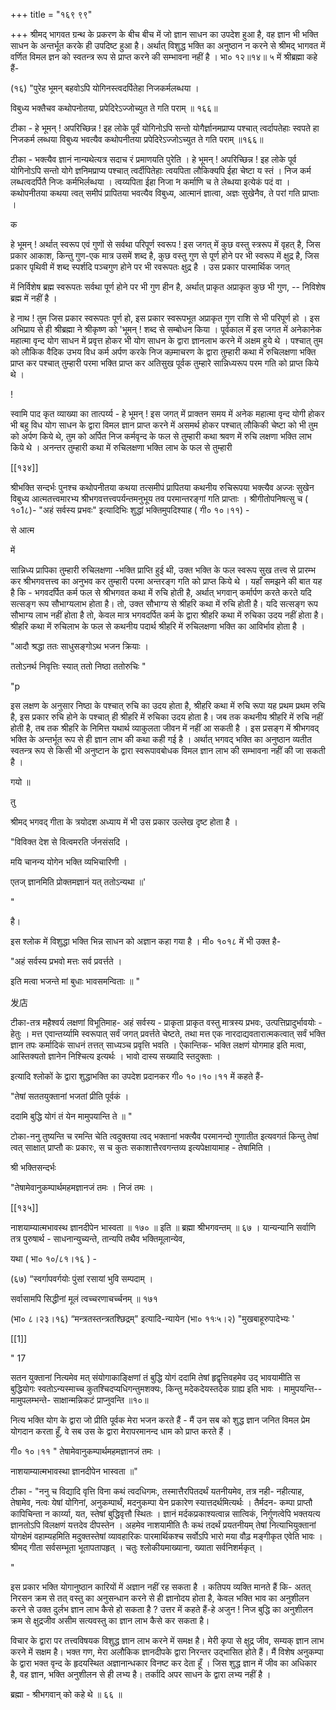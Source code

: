 +++
title = "१६९ ९९"

+++
श्रीमद् भागवत ग्रन्थ के प्रकरण के बीच बीच में जो ज्ञान साधन का उपदेश हुआ है, वह ज्ञान भी भक्ति साधन के अन्तर्भूत करके ही उपदिष्ट हुआ है। अर्थात् विशुद्ध भक्ति का अनुष्ठान न करने से श्रीमद् भागवत में वर्णित विमल ज्ञन को स्वतन्त्र रूप से प्राप्त करने की सम्भावना नहीं है । भा० १२॥१४॥ ५ में श्रीब्रह्मा कहे हैं- 

(१६) "पुरेह भूमन् बहवोऽपि योगिनस्त्वदर्पितेहा निजकर्मलब्धया । 

विबुध्य भक्तैचव कथोपनोतया, प्रपेदिरेऽज्जोच्युत ते गति पराम् ॥ १६६॥ 

टीका - हे भूमन् ! अपरिच्छिन्न ! इह लोके पूर्वं योगिनोऽपि सन्तो योगैर्ज्ञानमप्राप्य पश्चात् त्वर्दापतेहाः स्वपते हा निजकर्म लब्धया विबुध्य भवत्यैव कथोपनीतया प्रपेदिरेऽज्जोऽच्युत ते गति पराम् ॥१६६॥ 

टीका - भक्त्यैव ज्ञानं नान्यथेत्यत्र सदाच रं प्रमाणयति पुरेति । हे भूमन् ! अपरिच्छिन्न ! इह लोके पूर्व योगिनोऽपि सन्तो योगे ज्ञनिमप्राप्य पश्चात् त्वर्दीपितेहाः त्वयपिता लौकिक्यपि ईहा चेष्टा य स्तं । निज कर्म लब्धत्वदर्पितै निजः कर्मभिर्लब्धया । त्वय्यपिता ईहा निजा ́न कर्माणि च ते लेब्धया इत्येकं पदं वा । कथोपनीतया कथया त्वत् समीपं प्रापितया भवत्यैव विबुध्य, आत्मानं ज्ञात्वा, अज्ञः सुखेनैव, ते परां गति प्राप्ताः । 

क 

हे भूमन् ! अर्थात् स्वरूप एवं गुणों से सर्वथा परिपूर्ण स्वरूप ! इस जगत् में कुछ वस्तु स्त्ररूप में वृहत् है, जिस प्रकार आकाश, किन्तु गुण-एक मात्र उसमें शब्द है, कुछ वस्तु गुण से पूर्ण होने पर भी स्वरूप में क्षुद्र है, जिस प्रकार पृथिवी में शब्द स्पर्शदि पञ्चगुण होने पर भी रवरूपतः क्षुद्र है । उस प्रकार पारमार्थिक जगत् 

में निर्विशेष ब्रह्म स्वरूपतः सर्वथा पूर्ण होने पर भी गुण हीन है, अर्थात् प्राकृत अप्राकृत कुछ भी गुण, -- निविशेष ब्रह्म में नहीं है । 

हे नाथ ! तुम जिस प्रकार स्वरूपतः पूर्ण हो, इस प्रकार स्वरूपभूत अप्राकृत गुण राशि से भी परिपूर्ण हो । इस अभिप्राय से ही श्रीब्रह्मा ने श्रीकृष्ण को 'भूमन् ! शब्द से सम्बोधन किया । पूर्वकाल में इस जगत में अनेकानेक महात्मा वृन्द योग साधन में प्रवृत्त होकर भी योग साधन के द्वारा ज्ञानलाभ करने में अक्षम हुये थे । पश्चात् तुम को लौकिक वैदिक उभय विध कर्म अर्पण करके निज कम्र्माचरण के द्वारा तुम्हारी कथा में रुचिलक्षणा भक्ति प्राप्त कर पश्चात् तुम्हारी परमा भक्ति प्राप्त कर अतिसुख पूर्वक तुम्हारे सान्निध्यरूप परम गति को प्राप्त किये थे । 

! 

स्वामि पाद कृत व्याख्या का तात्पर्य्य - हे भूमन् ! इस जगत् में प्राक्तन समय में अनेक महात्मा वृन्द योगी होकर भी बहु विध योग साधन के द्वारा विमल ज्ञान प्राप्त करने में असमर्थ होकर पश्चात् लौकिकी चेष्टा को भी तुम को अर्पण किये थे, तुम को अर्पित निज कर्मवृन्द के फल से तुम्हारी कथा श्रवण में रुचि लक्षणा भक्ति लाभ किये थे । अनन्तर तुम्हारी कथा में रुचिलक्षणा भक्ति लाभ के फल से तुम्हारी 

[[१३४]] 

श्रीभक्ति सन्दर्भः पुनश्च कथोपनीतया कथया तत्समीपं प्रापितया कथनीय रुचिरूपया भक्त्यैव अज्जः सुखेन विबुध्य आत्मतत्त्वमारभ्य श्रीभगवत्तत्त्वपर्यन्तमनुभूय तव परमान्तरङ्गां गति प्राप्ताः । श्रीगीतोपनिषत्सु च ( १०1८)- "अहं सर्वस्य प्रभवः" इत्यादिभिः शुद्धां भक्तिमुपदिश्याह ( गी० १०।११) - 

से आत्म 

में 

सान्निध्य प्रापिका तुम्हारी रुचिलक्षणा -भक्ति प्राप्ति हुई थी, उक्त भक्ति के फल स्वरूप सुख तत्त्व से प्रारम्भ कर श्रीभगवत्तत्त्व का अनुभव कर तुम्हारी परमा अन्तरङ्ग गति को प्राप्त किये थे । यहाँ समझने की बात यह है कि - भगवदर्पित कर्म फल से श्रीभगवत कथा में रुचि होती है, अर्थात् भगवान् कर्मार्पण करते करते यदि सत्सङ्ग रूप सौभाग्यलाभ होता है। तो, उक्त सौभाग्य से श्रीहरि कथा में रुचि होती है। यदि सत्सङ्ग रूप सौभाग्य लाभ नहीं होता है तो, केवल मात्र भगवदर्पित कर्म के द्वारा श्रीहरि कथा में रुचिका उदय नहीं होता है। श्रीहरि कथा में रुचिलाभ के फल से कथनीय पदार्थ श्रीहरि में रुचिलक्षणा भक्ति का आविर्भाव होता है । 

"आदौ श्रद्धा ततः साधुसङ्गोऽथ भजन क्रियाः । 

ततोऽनर्थ निवृत्तिः स्यात् ततो निष्ठा ततोरुचिः " 

"p 

इस लक्षण के अनुसार निष्ठा के पश्चात् रुचि का उदय होता है, श्रीहरि कथा में रुचि रूपा यह प्रथम प्रथम रुचि है, इस प्रकार रुचि होने के पश्चात् ही श्रीहरि में रुचिका उदय होता है। जब तक कथनीय श्रीहरि में रुचि नहीं होती है, तब तक श्रीहरि के निमित्त यथार्थ व्याकुलता जीवन में नहीं आ सकती है । इस प्रसङ्ग में श्रीभगवद् भक्ति के अन्तर्भूत रूप से ही ज्ञान लाभ की कथा कही गई है । अर्थात् भगवद् भक्ति का अनुष्ठान व्यतीत स्वतन्त्र रूप से किसी भी अनुष्टान के द्वारा स्वरूपावबोधक विमल ज्ञान लाभ की सम्भावना नहीं की जा सकती है । 

गयो ॥ 

तु 

श्रीमद् भगवद् गीता के त्रयोदश अध्याय में भी उस प्रकार उल्लेख दृष्ट होता है । 

"विविक्त देश से वित्वमरति र्जनसंसदि । 

मयि चानन्य योगेन भक्ति व्यभिचारिणी । 

एतज् ज्ञानमिति प्रोक्तमज्ञानं यत् ततोऽन्यथा ॥' 

" 

है। 

इस श्लोक में विशुद्धा भक्ति भिन्न साधन को अज्ञान कहा गया है । मी० १०१८ में भी उक्त है- 

"अहं सर्वस्य प्रभवो मत्तः सर्व प्रवर्त्तते । 

इति मत्वा भजन्ते मां बुधाः भावसमन्विताः ॥ " 


发店 

टीका-तत्र महैश्वर्य लक्षणां विभूतिमाह- अहं सर्वस्य - प्राकृता प्राकृत वस्तु मात्रस्य प्रभवः, उत्पत्तिप्रादुर्भावयोः - हेतुः । मत्त एवान्तर्य्यामि स्वरूपात् सर्वं जगत् प्रवर्त्तते चेष्टते, तथा मत्त एक नारदाद्यवतारात्मकत्वात् सर्वं भक्ति ज्ञान तपः कर्मादिकं साधनं तत्तत् साध्यञ्च प्रवृत्ति भवति । ऐकान्तिक- भक्ति लक्षणं योगमाह इति मत्वा, आस्तिक्यतो ज्ञानेन निश्चित्य इत्यर्थः । भावो दास्य सख्यादि स्तदुक्ताः । 

इत्यादि श्लोकों के द्वारा शुद्धाभक्ति का उपदेश प्रदानकर गी० १०।१०।११ में कहते हैं- 

"तेषां सततयुक्तानां भजतां प्रीति पूर्वकं । 

ददामि बुद्धि योगं तं येन मामुपयान्ति ते ॥ " 

टोका-ननु तुष्यन्ति च रमन्ति चेति त्वदुक्तया त्वद् भक्तानां भक्त्यैव परमानन्दो गुणातीत इत्यवगतं किन्तु तेषां त्वत् साक्षात् प्राप्तौ कः प्रकारः, स च कुतः सकाशात्तैरवगन्तव्य इत्यपेक्षायामाह - तेषामिति । 

श्री भक्तिसन्दर्भः 

"तेषामेवानुकम्पार्थमहमज्ञानजं तमः । निजं तमः । 

[[१३५]]

नाशयाम्यात्मभावस्थ ज्ञानदीपेन भास्वता ॥ १७० ॥ इति ॥ ब्रह्मा श्रीभगवन्तम् ॥ ६७ । यान्यन्यानि सर्वाणि तत्र पुरुषार्थ - साधनान्युच्यन्ते, तान्यपि तथैव भक्तिमूलान्येव, 

यथा ( भा० १०/८१।१६ ) - 

(६७) “स्वर्गापवर्गयोः पुंसां रसायां भुवि सम्पदाम् । 

सर्वासामपि सिद्धीनां मूलं त्वच्चरणाचर्च्चनम् ॥ १७१ 

(भा० ८।२३।१६) “मन्त्रतस्तन्त्रतश्छिद्रम्" इत्यादि-न्यायेन (भा० ११ः५।२) "मुखबाहूरुपादेभ्यः ' 

[[1]]

" 17 

सतन युक्तानां नित्यमेव मत् संयोगाकाङ्क्षिणां तं बुद्धि योगं ददामि तेषां हृद्वृत्तिवहमेव उद् भावयामीति स बुद्धियोगः स्वतोऽन्यस्माच्च कुतश्चिदप्यधिगन्तुमशक्यः, किन्तु मदेकदेयस्तदेक ग्राह्य इति भावः । मामुपयन्ति-- मामुपलम्भन्ते- साक्षान्मन्निकटं प्राप्नुवन्ति ॥१०॥ 

नित्य भक्ति योग के द्वारा जो प्रीति पूर्वक मेरा भजन करते हैं - मैं उन सब को शुद्ध ज्ञान जनित विमल प्रेम योगदान करता हूँ, वे सब उस के द्वारा मेरापरमानन्द धाम को प्राप्त करते हैं । 

गी० १०।११ " तेषामेवानुकम्पार्थमहमज्ञानजं तमः । 

नाशयाम्यात्मभावस्था ज्ञानदीपेन भास्वता ॥" 

टीका - "ननु च विद्यादि वृत्ति विना कथं त्वदधिगमः, तस्मात्तैरपितदर्थं यतनीयमेव, तत्र नही- नहीत्याह, तेषामेव, नत्वः येषां योगिनां, अनुकम्पार्थं, मदनुकम्पा येन प्रकारेण स्यात्तदर्थमित्यर्थः । तैर्मदन- कम्पा प्राप्तौ कापिचिन्ता न कार्य्या, यत, स्तेषां बुद्धिवृत्तौ स्थितः । ज्ञानं मर्दकप्रकाश्यत्वान्न सात्विकं, निर्गुणत्वेपि भक्तयत्य ज्ञानतोऽपि विलक्षणं यत्तदेव दीपस्तेन । अहमेव नाशयामीति तैः कथं तदर्थं प्रयतनीयम् तेषां नित्याभियुक्तानां योगक्षेमं वहाम्यहमिति मदुक्तस्तेषां व्यावहारिकः पारमार्थिकश्च सर्वोऽपि भारो मया वौढ़ मङ्गीकृत एवेति भावः । श्रीमद् गीता सर्वसम्भूता भूतापतापहृत् । चतुः श्लोकीयमाख्याना, ख्याता सर्वनिशर्मकृत् । 

" 

इस प्रकार भक्ति योगानुष्ठान कारियों में अज्ञान नहीं रह सकता है । कतिपय व्यक्ति मानते हैं कि- अतत् निरसन क्रम से तत् वस्तु का अनुसन्धान करने से ही ज्ञानोदय होता है, केवल भक्ति भाव का अनुशीलन करने से उक्त दुर्लभ ज्ञान लाभ कैसे हो सकता है ? उत्तर में कहते हैं-हे अजुन ! निज बुद्धि का अनुशीलन क्रम से क्षुद्रजीव असीम सत्यवस्तु का ज्ञान लाभ कैसे कर सकता है। 

विचार के द्वारा पर तत्त्वविषयक विशुद्ध ज्ञान लाभ करने में समक्ष है। मेरी कृपा से क्षुद्र जीव, सम्यक् ज्ञान लाभ करने में सक्षम है। भक्त गण, मेरा अलौकिक ज्ञानदीपके द्वारा निरन्तर उद्भासित होते हैं। मैं विशेष अनुकम्पा के द्वारा भक्त वृन्द के हृदयस्थित अज्ञानान्धकार विनष्ट कर देता हूँ । जिस शुद्ध ज्ञान में जीव का अधिकार है, वह ज्ञान, भक्ति अनुशीलन से ही लभ्य है। तर्कादि अपर साधन के द्वारा लभ्य नहीं है । 

ब्रह्मा - श्रीभगवान् को कहे थे ॥ ६६ ॥ 
